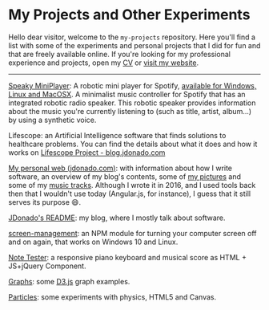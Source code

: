 # My Projects and Other Experiments

Hello dear visitor, welcome to the `my-projects` repository. Here you'll find a list with some of the experiments and personal projects that I did for fun and that are freely available online. If you're looking for my professional experience and projects, open my [CV](https://docs.google.com/file/d/0B2hOO8PX6CgfamxFMUo3SmF4S2M/edit) or [visit my website](https://www.jdonado.com/).

---

[Speaky MiniPlayer](https://github.com/mrdonado/speaky-miniplayer/blob/master/README.md): A robotic mini player for Spotify, [available for Windows, Linux and MacOSX](https://github.com/mrdonado/speaky-miniplayer/releases). A minimalist music controller for Spotify that has an integrated robotic radio speaker. This robotic speaker provides information about the music you're currently listening to (such as title, artist, album...) by using a synthetic voice.

Lifescope: an Artificial Intelligence software that finds solutions to healthcare problems. You can find the details about what it does and how it works on [Lifescope Project - blog.jdonado.com](https://blog.jdonado.com/lifescope-project/)

[My personal web (jdonado.com)](https://www.jdonado.com/): with information about how I write software, an overview of my blog's contents, some of [my pictures](https://www.flickr.com/photos/79693661@N05/albums) and some of my [music tracks](https://fractalfields.bandcamp.com/). Although I wrote it in 2016, and I used tools back then that I wouldn't use today (Angular.js, for instance), I guess that it still serves its purpose 😄.

[JDonado's README](https://blog.jdonado.com/): my blog, where I mostly talk about software.

[screen-management](https://www.npmjs.com/package/screen-management): an NPM module for turning your computer screen off and on again, that works on Windows 10 and Linux.

[Note Tester](http://mrdonado.github.io/noteTester/): a responsive piano keyboard and musical score as HTML + JS+jQuery Component.

[Graphs](http://mrdonado.github.io/graphs/): some [D3.js](https://d3js.org/) graph examples.

[Particles](http://mrdonado.github.io/Particles/): some experiments with physics, HTML5 and Canvas.
